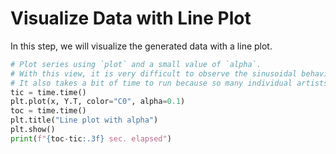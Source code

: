 # Visualize Data with Line Plot

In this step, we will visualize the generated data with a line plot.

```python
# Plot series using `plot` and a small value of `alpha`.
# With this view, it is very difficult to observe the sinusoidal behavior because of how many overlapping series there are.
# It also takes a bit of time to run because so many individual artists need to be generated.
tic = time.time()
plt.plot(x, Y.T, color="C0", alpha=0.1)
toc = time.time()
plt.title("Line plot with alpha")
plt.show()
print(f"{toc-tic:.3f} sec. elapsed")
```
